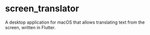 # screen_translator

A desktop application for macOS that allows translating text from the screen, written in Flutter.